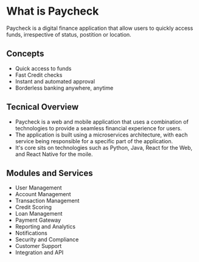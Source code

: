 # What is Paycheck

Paycheck is a digital finance application that allow users to quickly access funds,
irrespective of status, postition or location.

## Concepts

- Quick access to funds
- Fast Credit checks
- Instant and automated approval
- Borderless banking anywhere, anytime

## Tecnical Overview

- Paycheck is a web and mobile application that uses a combination of technologies to provide a seamless financial experience for users.
- The application is built using a microservices architecture, with each service being responsible for a specific part of the application.
- It's core sits on technologies such as Python, Java, React for the Web, and React Native for the moile.

## Modules and Services

- User Management
- Account Management
- Transaction Management
- Credit Scoring
- Loan Management
- Payment Gateway
- Reporting and Analytics
- Notifications
- Security and Compliance
- Customer Support
- Integration and API
